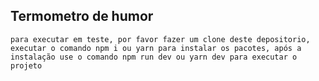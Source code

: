 ## Termometro de humor
``` para executar em teste, por favor fazer um clone deste depositorio, executar o comando npm i ou yarn para instalar os pacotes, após a instalação use o comando npm run dev ou yarn dev para executar o projeto ```
